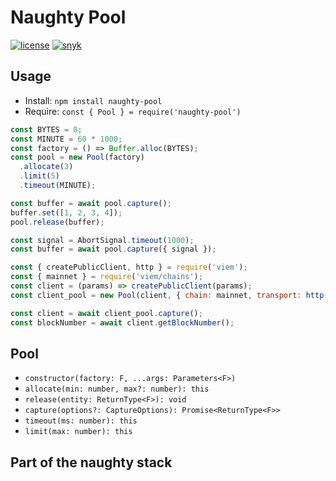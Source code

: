 # Naughty Pool
[![license](https://img.shields.io/github/license/NaughtySora/naughty-pool)](https://github.com/NaughtySora/naughty-pool/blob/master/LICENSE)
[![snyk](https://snyk.io/test/github/NaughtySora/naughty-pool/badge.svg)](https://snyk.io/test/github/NaughtySora/naughty-pool)

## Usage
- Install: `npm install naughty-pool`
- Require: `const { Pool } = require('naughty-pool')`

```js
const BYTES = 8;
const MINUTE = 60 * 1000;
const factory = () => Buffer.alloc(BYTES);
const pool = new Pool(factory)
  .allocate(3)
  .limit(5)
  .timeout(MINUTE);

const buffer = await pool.capture();
buffer.set([1, 2, 3, 4]);
pool.release(buffer);

const signal = AbortSignal.timeout(1000);
const buffer = await pool.capture({ signal });

const { createPublicClient, http } = require('viem');
const { mainnet } = require('viem/chains');
const client = (params) => createPublicClient(params);
const client_pool = new Pool(client, { chain: mainnet, transport: http("RPC")});

const client = await client_pool.capture();
const blockNumber = await client.getBlockNumber();
```

## Pool
- `constructor(factory: F, ...args: Parameters<F>)`
- `allocate(min: number, max?: number): this`
- `release(entity: ReturnType<F>): void`
- `capture(options?: CaptureOptions): Promise<ReturnType<F>>`
- `timeout(ms: number): this`
- `limit(max: number): this`

## Part of the naughty stack
